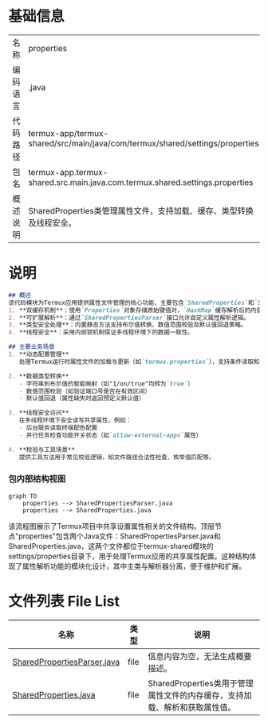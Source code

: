 # 基础信息

|      |      |
|------|------|
| 名称 | properties |
| 编码语言 | .java |
| 代码路径 | termux-app/termux-shared/src/main/java/com/termux/shared/settings/properties |
| 包名 | termux-app.termux-shared.src.main.java.com.termux.shared.settings.properties |
| 概述说明 | SharedProperties类管理属性文件，支持加载、缓存、类型转换及线程安全。 |

# 说明

```markdown
## 概述
该代码模块为Termux应用提供属性文件管理的核心功能，主要包含`SharedProperties`和`SharedPropertiesParser`两个关键类。模块通过统一的接口实现属性文件的加载、解析、缓存及类型转换，支持动态加载和线程安全操作。其核心设计特点包括：
1. **双缓存机制**：使用`Properties`对象存储原始键值对，`HashMap`缓存解析后的内部值，提升高频访问性能。
2. **可扩展解析**：通过`SharedPropertiesParser`接口允许自定义属性解析逻辑。
3. **类型安全处理**：内置静态方法支持布尔值转换、数值范围校验及默认值回退策略。
4. **线程安全**：采用内部锁机制保证多线程环境下的数据一致性。

## 主要业务场景
1. **动态配置管理**  
   处理Termux运行时属性文件的加载与更新（如`termux.properties`），支持条件读取和热重载。

2. **数据类型转换**  
   - 字符串到布尔值的智能映射（如"1/on/true"均转为`true`）
   - 数值范围校验（如验证端口号是否在有效区间）
   - 默认值回退（属性缺失时返回预定义默认值）

3. **线程安全访问**  
   在多线程环境下安全读写共享属性，例如：
   - 后台服务读取终端配色配置
   - 并行任务检查功能开关状态（如`allow-external-apps`属性）

4. **校验与工具场景**  
   提供工具方法用于常见校验逻辑，如文件路径合法性检查、枚举值匹配等。
```


### 包内部结构视图

```mermaid
graph TD
    properties --> SharedPropertiesParser.java
    properties --> SharedProperties.java
```

该流程图展示了Termux项目中共享设置属性相关的文件结构。顶层节点"properties"包含两个Java文件：SharedPropertiesParser.java和SharedProperties.java，这两个文件都位于termux-shared模块的settings/properties目录下，用于处理Termux应用的共享属性配置。这种结构体现了属性解析功能的模块化设计，其中主类与解析器分离，便于维护和扩展。

# 文件列表 File List

| 名称   | 类型  | 说明 |
|-------|------|-------------|
| [SharedPropertiesParser.java](SharedPropertiesParser.md) | file | 信息内容为空，无法生成概要描述。 |
| [SharedProperties.java](SharedProperties.md) | file | SharedProperties类用于管理属性文件的内存缓存，支持加载、解析和获取属性值。 |



